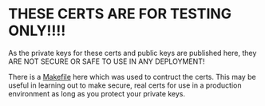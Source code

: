 # THESE CERTS ARE FOR TESTING ONLY!!!!
As the private keys for these certs and public keys are published here, they ARE NOT SECURE OR SAFE TO USE IN ANY DEPLOYMENT!

There is a [Makefile](Makefile) here which was used to contruct the certs.  This may be useful in learning out to make secure, real certs for use in a production environment as long as you protect your private keys.


